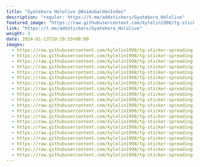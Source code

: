 ```yaml
---
title: "Gyatekora Hololive @AnimuGardenIndex"
description: "regular: https://t.me/addstickers/Gyatekora_Hololive"
featured_image: "https://raw.githubusercontent.com/kylelin1998/tg-sticker-spreading-worldwide-images/main/img/890db29f-fba4-4697-9baa-8487a52f61b0.jpg"
link: "https://t.me/addstickers/Gyatekora_Hololive"
weight: 3
date: 2024-01-13T19:19:53+08:00
images:
  - https://raw.githubusercontent.com/kylelin1998/tg-sticker-spreading-worldwide-images/main/img/890db29f-fba4-4697-9baa-8487a52f61b0.jpg
  - https://raw.githubusercontent.com/kylelin1998/tg-sticker-spreading-worldwide-images/main/img/98b7f4bf-c1aa-4381-ab3b-6523639f26eb.jpg
  - https://raw.githubusercontent.com/kylelin1998/tg-sticker-spreading-worldwide-images/main/img/6636c0f9-fe8d-41a6-baa0-db5e87456f29.jpg
  - https://raw.githubusercontent.com/kylelin1998/tg-sticker-spreading-worldwide-images/main/img/02298961-a62f-4ebe-8302-16d04da71ea0.jpg
  - https://raw.githubusercontent.com/kylelin1998/tg-sticker-spreading-worldwide-images/main/img/fa0e5bf9-d670-4414-80b1-3ca3ff0a1078.jpg
  - https://raw.githubusercontent.com/kylelin1998/tg-sticker-spreading-worldwide-images/main/img/ce118de4-1324-436e-b8d3-9c208a74f9e4.jpg
  - https://raw.githubusercontent.com/kylelin1998/tg-sticker-spreading-worldwide-images/main/img/00a7fd49-f545-421d-8c7b-a1371284839a.jpg
  - https://raw.githubusercontent.com/kylelin1998/tg-sticker-spreading-worldwide-images/main/img/ae8b45eb-665f-4142-a2f3-cb704dd52607.jpg
  - https://raw.githubusercontent.com/kylelin1998/tg-sticker-spreading-worldwide-images/main/img/4768157c-373e-43e3-9dbe-8f91296ee53c.jpg
  - https://raw.githubusercontent.com/kylelin1998/tg-sticker-spreading-worldwide-images/main/img/1a01e166-5ada-48d8-b9dc-1a6754dcb904.jpg
  - https://raw.githubusercontent.com/kylelin1998/tg-sticker-spreading-worldwide-images/main/img/c3d803b6-f09d-4883-a143-f225c0f9c831.jpg
  - https://raw.githubusercontent.com/kylelin1998/tg-sticker-spreading-worldwide-images/main/img/2c121ba4-dc65-4285-9692-81696aac2228.jpg
  - https://raw.githubusercontent.com/kylelin1998/tg-sticker-spreading-worldwide-images/main/img/af9d3f7f-51a2-4cc1-b714-0d616adcaebd.jpg
  - https://raw.githubusercontent.com/kylelin1998/tg-sticker-spreading-worldwide-images/main/img/625b8ca1-0237-46b7-a4bd-e4ebe63b8f32.jpg
  - https://raw.githubusercontent.com/kylelin1998/tg-sticker-spreading-worldwide-images/main/img/1f95ea74-1c63-4f86-9b86-2215b4bef02d.jpg
  - https://raw.githubusercontent.com/kylelin1998/tg-sticker-spreading-worldwide-images/main/img/e0dcbbc0-0d52-4ff6-bd05-98f45b764861.jpg
  - https://raw.githubusercontent.com/kylelin1998/tg-sticker-spreading-worldwide-images/main/img/4f333c98-8070-49fb-b6eb-baf104380f0f.jpg
  - https://raw.githubusercontent.com/kylelin1998/tg-sticker-spreading-worldwide-images/main/img/9b0d28c8-3754-4cf2-b9ec-d80c7dc538cc.jpg
  - https://raw.githubusercontent.com/kylelin1998/tg-sticker-spreading-worldwide-images/main/img/b4e57df2-7b87-416b-a1e1-23fa2956d924.jpg
  - https://raw.githubusercontent.com/kylelin1998/tg-sticker-spreading-worldwide-images/main/img/47a0e268-0e30-4f41-a57c-44b6e0742136.jpg
---
```

